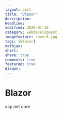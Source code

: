 ```yaml
---
layout: post
title: "Blazor"
description: 
headline: 
modified: 2020-07-10
category: webdevelopment
imagefeature: cover3.jpg
tags: [Blazor]
mathjax: 
chart: 
share: true
comments: true
featured: true
disqus:
---
```


# Blazor

asp.net core
